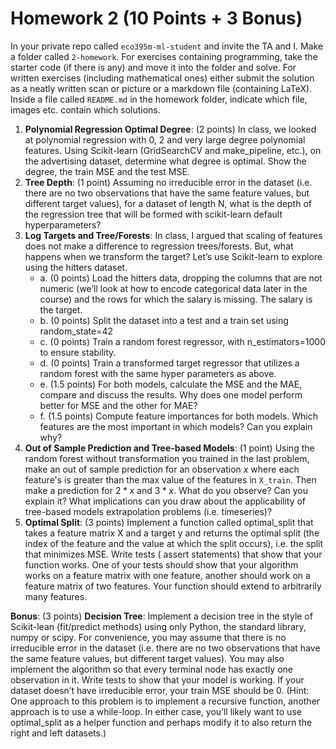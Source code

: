 # Homework 2 (10 Points + 3 Bonus)

In your private repo called `eco395m-ml-student` and invite the TA and I. Make a folder called `2-homework`. For exercises containing programming, take the starter code (if there is any) and move it into the folder and solve. For written exercises (including mathematical ones) either submit the solution as a neatly written scan or picture or a markdown file (containing LaTeX). Inside a file called `README.md` in the homework folder, indicate which file, images etc. contain which solutions.

1. **Polynomial Regression Optimal Degree**: (2 points) In class, we looked at polynomial regression with 0, 2 and very large degree polynomial features. Using Scikit-learn (GridSearchCV and make_pipeline, etc.), on the advertising dataset, determine what degree is optimal. Show the degree, the train MSE and the test MSE.
2. **Tree Depth**: (1 point) Assuming no irreducible error in the dataset (i.e. there are no two observations that have the same feature values, but different target values), for a dataset of length N, what is the depth of the regression tree that will be formed with scikit-learn default hyperparameters?
3. **Log Targets and Tree/Forests**: In class, I argued that scaling of features does not make a difference to regression trees/forests. But, what happens when we transform the target? Let’s use Scikit-learn to explore using the hitters dataset.
   * a. (0 points) Load the hitters data, dropping the columns that are not numeric (we’ll look at how to encode categorical data later in the course) and the rows for which the salary is missing. The salary is the target.
   * b. (0 points) Split the dataset into a test and a train set using random_state=42
   * c. (0 points) Train a random forest regressor, with n_estimators=1000 to ensure stability.
   * d. (0 points) Train a transformed target regressor that utilizes a random forest with the same hyper parameters as above.
   * e. (1.5 points) For both models, calculate the MSE and the MAE, compare and discuss the results. Why does one model perform better for MSE and the other for MAE?
   * f. (1.5 points) Compute feature importances for both models. Which features are the most important in which models? Can you explain why?
4. **Out of Sample Prediction and Tree-based Models**: (1 point) Using the random forest without transformation you trained in the last problem, make an out of sample prediction for an observation $x$ where each feature's is greater than the max value of the features in `X_train`. Then make a prediction for $2 * x$ and $3 * x$. What do you observe? Can you explain it? What implications can you draw about the applicability of tree-based models extrapolation problems (i.e. timeseries)?
5. **Optimal Split**: (3 points) Implement a function called optimal_split that takes a feature matrix X and a target y and returns the optimal split (the index of the feature and the value at which the split occurs), i.e. the split that minimizes MSE. Write tests ( assert statements) that show that your function works. One of your tests should show that your algorithm works on a feature matrix with one feature, another should work on a feature matrix of two features. Your function should extend to arbitrarily many features.


**Bonus**:
(3 points) **Decision Tree**: Implement a decision tree in the style of Scikit-lean (fit/predict methods) using only Python, the standard library, numpy or scipy. For convenience, you may assume that there is no irreducible error in the dataset (i.e. there are no two observations that have the same feature values, but different target values). You may also implement the algorithm so that every terminal node has exactly one observation in it. Write tests to show that your model is working. If your dataset doesn’t have irreducible error, your train MSE should be 0. (Hint: One approach to this problem is to implement a recursive function, another approach is to use a while-loop. In either case, you’ll likely want to use optimal_split as a helper function and perhaps modify it to also return the right and left datasets.)
